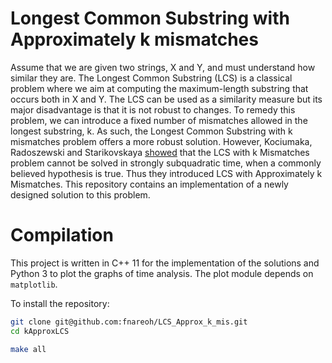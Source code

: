Longest Common Substring with Approximately k mismatches
===================================

Assume that we are given two strings, X and Y, and must understand how similar they are. The Longest Common Substring (LCS) is a classical problem where we aim at computing the maximum-length substring that occurs both in X and Y. The LCS can be used as a similarity measure but its major disadvantage is that it is not robust to changes. To remedy this problem, we can introduce a fixed number of mismatches allowed in the longest substring, k. As such, the Longest Common Substring with k mismatches problem offers a more robust solution. However, Kociumaka, Radoszewski and Starikovskaya [showed](https://arxiv.org/abs/1712.08573) that the LCS with k Mismatches problem cannot be solved in strongly subquadratic time, when a commonly believed hypothesis is true. Thus they introduced LCS with Approximately k Mismatches. This repository contains an implementation of a newly designed solution to this problem.

Compilation
===================================

This project is written in C++ 11 for the implementation of the solutions and Python 3 to plot the graphs of time analysis. The plot module depends on `matplotlib`.

To install the repository:

```sh
git clone git@github.com:fnareoh/LCS_Approx_k_mis.git
cd kApproxLCS
```
```sh
make all
```